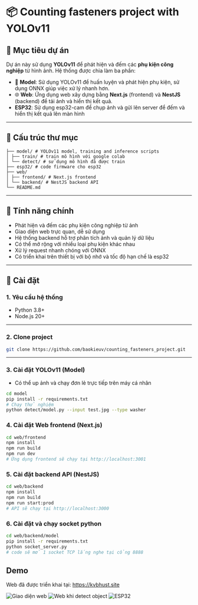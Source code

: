 # 📦 Counting fasteners project with YOLOv11

## 🧠 Mục tiêu dự án

Dự án này sử dụng **YOLOv11** để phát hiện và đếm các **phụ kiện công nghiệp** từ hình ảnh. Hệ thống được chia làm ba phần:

- 🧠 **Model**: Sử dụng YOLOv11 để huấn luyện và phát hiện phụ kiện, sử dụng ONNX giúp việc xử lý nhanh hơn.
- 🌐 **Web**: Ứng dụng web xây dựng bằng **Next.js** (frontend) và **NestJS** (backend) để tải ảnh và hiển thị kết quả.
- **ESP32**: Sử dụng esp32-cam để chụp ảnh và gửi lên server để đếm và hiển thị kết quả lên màn hình

---

## 📁 Cấu trúc thư mục

```
├── model/ # YOLOv11 model, training and inference scripts
│ ├── train/ # train mô hình với google colab
│ └── detect/ # sử dụng mô hình đã được train
├── esp32/ # code firmware cho esp32
├── web/
│ ├── frontend/ # Next.js frontend
│ └── backend/ # NestJS backend API
└── README.md
```

---

## 🚀 Tính năng chính

- Phát hiện và đếm các phụ kiện công nghiệp từ ảnh
- Giao diện web trực quan, dễ sử dụng
- Hệ thống backend hỗ trợ phân tích ảnh và quản lý dữ liệu
- Có thể mở rộng với nhiều loại phụ kiện khác nhau
- Xử lý request nhanh chóng với ONNX
- Có triển khai trên thiết bị với bộ nhớ và tốc độ hạn chế là esp32

---

## 🔧 Cài đặt

### 1. Yêu cầu hệ thống

- Python 3.8+
- Node.js 20+

---
### 2. Clone project

```bash
git clone https://github.com/baokieuv/counting_fasteners_project.git
```
---

### 3. Cài đặt YOLOv11 (Model) 
- Có thể up ảnh và chạy đơn lẻ trực tiếp trên máy cá nhân

```bash
cd model
pip install -r requirements.txt
# Chạy thử nghiệm
python detect/model.py --input test.jpg --type washer
```
### 4. Cài đặt Web frontend (Next.js)

```bash
cd web/frontend
npm install
npm run build
npm run dev
# Ứng dụng frontend sẽ chạy tại http://localhost:3001
```
### 5.  Cài đặt backend API (NestJS)

```bash
cd web/backend
npm install
npm run build
npm run start:prod
# API sẽ chạy tại http://localhost:3000
```
### 6.  Cài đặt và chạy socket python

```bash
cd web/backend/model
pip install -r requirements.txt
python socket_server.py
# code sẽ mở 1 socket TCP lắng nghe tại cổng 8888
```
## Demo

Web đã được triển khai tại: https://kvbhust.site

![Giao diện web](https://github.com/user-attachments/assets/b09d710a-592b-4fbf-a917-5e21b96efb83)
![Web khi detect object](https://github.com/user-attachments/assets/59787d8d-23fb-4cf0-950f-0c8d4cf0e9c7)
![ESP32](https://github.com/user-attachments/assets/32bf701c-3caf-42ea-8a3c-ea23bbf4d5bb)



